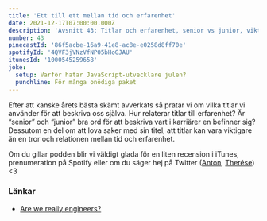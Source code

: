 ```yaml
---
title: 'Ett till ett mellan tid och erfarenhet'
date: 2021-12-17T07:00:00.000Z
description: 'Avsnitt 43: Titlar och erfarenhet, senior vs junior, vikten för vissa av att ha en fin titel och mycket annat.'
number: 43
pinecastId: '86f5acbe-16a9-41e8-ac8e-e0258d8ff70e'
spotifyId: '4QVF3jVNzVfNP05bHoGJAU'
itunesId: '1000545259658'
joke:
  setup: Varför hatar JavaScript-utvecklare julen?
  punchline: För många onödiga paket
---
```


Efter att kanske årets bästa skämt avverkats så pratar vi om vilka titlar vi använder för att beskriva oss själva. Hur relaterar titlar till erfarenhet? Är “senior” och “junior” bra ord för att beskriva vart i karriärer en befinner sig? Dessutom en del om att lova saker med sin titel, att titlar kan vara viktigare än en tror och relationen mellan tid och erfarenhet.

Om du gillar podden blir vi väldigt glada för en liten recension i iTunes, prenumeration på Spotify eller om du säger hej på Twitter ([Anton](https://twitter.com/Awnton), [Therése](https://twitter.com/tkomstadius)) <3

### Länkar

- [Are we really engineers?](https://www.hillelwayne.com/post/are-we-really-engineers/)
